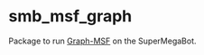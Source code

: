  # smb_msf_graph

 Package to run [Graph-MSF](https://github.com/leggedrobotics/graph_msf/) on the SuperMegaBot.

